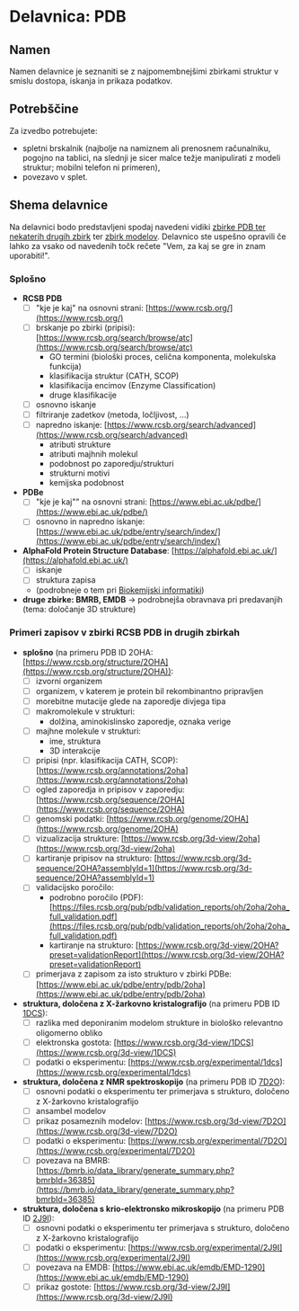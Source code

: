 # Delavnica: PDB

## Namen

Namen delavnice je seznaniti se z najpomembnejšimi zbirkami struktur v smislu dostopa, iskanja in prikaza podatkov.

## Potrebščine

Za izvedbo potrebujete:
- spletni brskalnik (najbolje na namiznem ali prenosnem računalniku, pogojno na tablici, na slednji je sicer malce težje manipulirati z modeli struktur; mobilni telefon ni primeren),
- povezavo v splet.

## Shema delavnice

Na delavnici bodo predstavljeni spodaj navedeni vidiki [zbirke PDB ter nekaterih drugih zbirk](../orodjarna/zbirke-eksperimentalne.md) ter [zbirk modelov](../orodjarna/modeli.md).  Delavnico ste uspešno opravili če lahko za vsako od navedenih točk rečete "Vem, za kaj se gre in znam uporabiti!".

### Splošno

- **RCSB PDB**
  - [ ] "kje je kaj" na osnovni strani: [https://www.rcsb.org/](https://www.rcsb.org/)
  - [ ] brskanje po zbirki (pripisi): [https://www.rcsb.org/search/browse/atc](https://www.rcsb.org/search/browse/atc)
    - GO termini (biološki proces, celična komponenta, molekulska funkcija)
    - klasifikacija struktur (CATH, SCOP)
    - klasifikacija encimov (Enzyme Classification)
    - druge klasifikacije
  - [ ] osnovno iskanje
  - [ ] filtriranje zadetkov (metoda, ločljivost, ...)
  - [ ] napredno iskanje: [https://www.rcsb.org/search/advanced](https://www.rcsb.org/search/advanced)
	- atributi strukture
	- atributi majhnih molekul
	- podobnost po zaporedju/strukturi
	- strukturni motivi
	- kemijska podobnost
- **PDBe**
  - [ ] "kje je kaj"" na osnovni strani: [https://www.ebi.ac.uk/pdbe/](https://www.ebi.ac.uk/pdbe/)
  - [ ] osnovno in napredno iskanje: [https://www.ebi.ac.uk/pdbe/entry/search/index/](https://www.ebi.ac.uk/pdbe/entry/search/index/)
- **AlphaFold Protein Structure Database**: [https://alphafold.ebi.ac.uk/](https://alphafold.ebi.ac.uk/)
  - [ ] iskanje
  - [ ] struktura zapisa
  - (podrobneje o tem pri [Biokemijski informatiki](https://mpavsic.github.io/biokeminfo/naslovnica))
- **druge zbirke: BMRB, EMDB** → podrobnejša obravnava pri predavanjih (tema: določanje 3D strukture)

### Primeri zapisov v zbirki RCSB PDB in drugih zbirkah

- **splošno** (na primeru PDB ID 2OHA: [https://www.rcsb.org/structure/2OHA](https://www.rcsb.org/structure/2OHA)):
  - [ ] izvorni organizem
  - [ ] organizem, v katerem je protein bil rekombinantno pripravljen
  - [ ] morebitne mutacije glede na zaporedje divjega tipa
  - [ ] makromolekule v strukturi:
    - dolžina, aminokislinsko zaporedje, oznaka verige
  - [ ] majhne molekule v strukturi:
    - ime, struktura
    - 3D interakcije
  - [ ] pripisi (npr. klasifikacija CATH, SCOP): [https://www.rcsb.org/annotations/2oha](https://www.rcsb.org/annotations/2oha)
  - [ ] ogled zaporedja in pripisov v zaporedju: [https://www.rcsb.org/sequence/2OHA](https://www.rcsb.org/sequence/2OHA)
  - [ ] genomski podatki: [https://www.rcsb.org/genome/2OHA](https://www.rcsb.org/genome/2OHA)
  - [ ] vizualizacija strukture: [https://www.rcsb.org/3d-view/2oha](https://www.rcsb.org/3d-view/2oha)
  - [ ] kartiranje pripisov na strukturo: [https://www.rcsb.org/3d-sequence/2OHA?assemblyId=1](https://www.rcsb.org/3d-sequence/2OHA?assemblyId=1)
  - [ ] validacijsko poročilo:
    - podrobno poročilo (PDF): [https://files.rcsb.org/pub/pdb/validation_reports/oh/2oha/2oha_full_validation.pdf](https://files.rcsb.org/pub/pdb/validation_reports/oh/2oha/2oha_full_validation.pdf)
    - kartiranje na strukturo: [https://www.rcsb.org/3d-view/2OHA?preset=validationReport](https://www.rcsb.org/3d-view/2OHA?preset=validationReport)
  - [ ] primerjava z zapisom za isto strukturo v zbirki PDBe: [https://www.ebi.ac.uk/pdbe/entry/pdb/2oha](https://www.ebi.ac.uk/pdbe/entry/pdb/2oha)
- **struktura, določena z X-žarkovno kristalografijo** (na primeru PDB ID [1DCS](https://www.rcsb.org/structure/1DCS)):
  - [ ] razlika med deponiranim modelom strukture in biološko relevantno oligomerno obliko
  - [ ] elektronska gostota: [https://www.rcsb.org/3d-view/1DCS](https://www.rcsb.org/3d-view/1DCS)
  - [ ] podatki o eksperimentu: [https://www.rcsb.org/experimental/1dcs](https://www.rcsb.org/experimental/1dcs)
- **struktura, določena z NMR spektroskopijo** (na primeru PDB ID [7D2O](https://www.rcsb.org/structure/7D2O)):
  - [ ] osnovni podatki o eksperimentu ter primerjava s strukturo, določeno z X-žarkovno kristalografijo
  - [ ] ansambel modelov
  - [ ] prikaz posameznih modelov: [https://www.rcsb.org/3d-view/7D2O](https://www.rcsb.org/3d-view/7D2O)
  - [ ] podatki o eksperimentu: [https://www.rcsb.org/experimental/7D2O](https://www.rcsb.org/experimental/7D2O)
  - [ ] povezava na BMRB: [https://bmrb.io/data_library/generate_summary.php?bmrbId=36385](https://bmrb.io/data_library/generate_summary.php?bmrbId=36385)
- **struktura, določena s krio-elektronsko mikroskopijo** (na primeru PDB ID [2J9I](https://www.rcsb.org/structure/2J9I)):
  - [ ] osnovni podatki o eksperimentu ter primerjava s strukturo, določeno z X-žarkovno kristalografijo
  - [ ] podatki o eksperimentu: [https://www.rcsb.org/experimental/2J9I](https://www.rcsb.org/experimental/2J9I)
  - [ ] povezava na EMDB: [https://www.ebi.ac.uk/emdb/EMD-1290](https://www.ebi.ac.uk/emdb/EMD-1290)
  - [ ] prikaz gostote: [https://www.rcsb.org/3d-view/2J9I](https://www.rcsb.org/3d-view/2J9I)